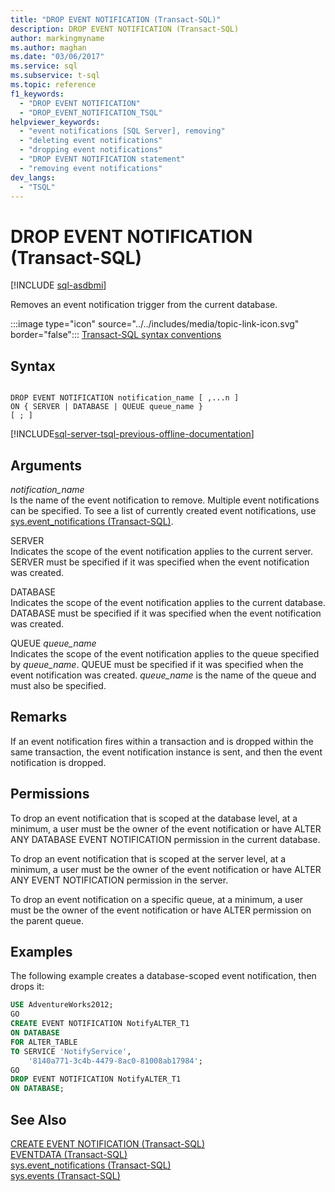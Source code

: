 ```yaml
---
title: "DROP EVENT NOTIFICATION (Transact-SQL)"
description: DROP EVENT NOTIFICATION (Transact-SQL)
author: markingmyname
ms.author: maghan
ms.date: "03/06/2017"
ms.service: sql
ms.subservice: t-sql
ms.topic: reference
f1_keywords:
  - "DROP EVENT NOTIFICATION"
  - "DROP_EVENT_NOTIFICATION_TSQL"
helpviewer_keywords:
  - "event notifications [SQL Server], removing"
  - "deleting event notifications"
  - "dropping event notifications"
  - "DROP EVENT NOTIFICATION statement"
  - "removing event notifications"
dev_langs:
  - "TSQL"
---
```

# DROP EVENT NOTIFICATION (Transact-SQL)
[!INCLUDE [sql-asdbmi](../../includes/applies-to-version/sql-asdbmi.md)]

  Removes an event notification trigger from the current database.  
  
 :::image type="icon" source="../../includes/media/topic-link-icon.svg" border="false"::: [Transact-SQL syntax conventions](../../t-sql/language-elements/transact-sql-syntax-conventions-transact-sql.md)  
  
## Syntax  
  
```syntaxsql
  
DROP EVENT NOTIFICATION notification_name [ ,...n ]  
ON { SERVER | DATABASE | QUEUE queue_name }  
[ ; ]  
```  
  
[!INCLUDE[sql-server-tsql-previous-offline-documentation](../../includes/sql-server-tsql-previous-offline-documentation.md)]

## Arguments
 *notification_name*  
 Is the name of the event notification to remove. Multiple event notifications can be specified. To see a list of currently created event notifications, use [sys.event_notifications &#40;Transact-SQL&#41;](../../relational-databases/system-catalog-views/sys-event-notifications-transact-sql.md).  
  
 SERVER  
 Indicates the scope of the event notification applies to the current server. SERVER must be specified if it was specified when the event notification was created.  
  
 DATABASE  
 Indicates the scope of the event notification applies to the current database. DATABASE must be specified if it was specified when the event notification was created.  
  
 QUEUE *queue_name*  
 Indicates the scope of the event notification applies to the queue specified by *queue_name*. QUEUE must be specified if it was specified when the event notification was created. *queue_name* is the name of the queue and must also be specified.  
  
## Remarks  
 If an event notification fires within a transaction and is dropped within the same transaction, the event notification instance is sent, and then the event notification is dropped.  
  
## Permissions  
 To drop an event notification that is scoped at the database level, at a minimum, a user must be the owner of the event notification or have ALTER ANY DATABASE EVENT NOTIFICATION permission in the current database.  
  
 To drop an event notification that is scoped at the server level, at a minimum, a user must be the owner of the event notification or have ALTER ANY EVENT NOTIFICATION permission in the server.  
  
 To drop an event notification on a specific queue, at a minimum, a user must be the owner of the event notification or have ALTER permission on the parent queue.  
  
## Examples  
 The following example creates a database-scoped event notification, then drops it:  
  
```sql  
USE AdventureWorks2012;  
GO  
CREATE EVENT NOTIFICATION NotifyALTER_T1  
ON DATABASE  
FOR ALTER_TABLE  
TO SERVICE 'NotifyService',  
    '8140a771-3c4b-4479-8ac0-81008ab17984';  
GO  
DROP EVENT NOTIFICATION NotifyALTER_T1  
ON DATABASE;  
```  
  
## See Also  
 [CREATE EVENT NOTIFICATION &#40;Transact-SQL&#41;](../../t-sql/statements/create-event-notification-transact-sql.md)   
 [EVENTDATA &#40;Transact-SQL&#41;](../../t-sql/functions/eventdata-transact-sql.md)   
 [sys.event_notifications &#40;Transact-SQL&#41;](../../relational-databases/system-catalog-views/sys-event-notifications-transact-sql.md)   
 [sys.events &#40;Transact-SQL&#41;](../../relational-databases/system-catalog-views/sys-events-transact-sql.md)  
  
  
